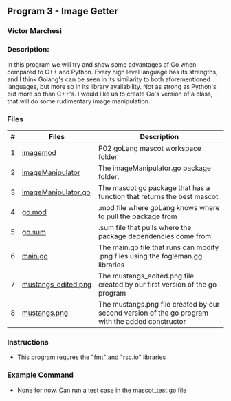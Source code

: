 ## Program 3 - Image Getter
### Victor Marchesi
### Description:

In this program we will try and show some advantages of Go when compared to C++ and Python. Every high level language has its strengths, and I think Golang's can be seen in its similarity to both aforementioned languages, but more so in its library availability. Not as strong as Python's but more so than C++'s. I would like us to create Go's version of a class, that will do some rudimentary image manipulation.


### Files

|    #    | Files    | Description                      |
| :---: | -------- | -------------------------------- |
|    1    | [imagemod](./imagemod/) | P02 goLang mascot workspace folder |
|    2    | [imageManipulator](./imageManipulator) | The imageManipulator.go package folder. |
|    3    | [imageManipulator.go](./imageManipulator/imageManipulator.go) | The mascot go package that has a function that returns the best mascot |
|    4    | [go.mod](./imagemod/go.mod) | .mod file where goLang knows where to pull the package from |
|    5    | [go.sum](./imagemod/go.sum) | .sum file that pulls where the package dependencies come from |
|    6    | [main.go](./imagemod/main.go) | The main.go file that runs can modify .png files using the fogleman.gg libraries |
|    7    | [mustangs_edited.png](./imagemod/mustangs_edited.png) | The mustangs_edited.png file created by our first version of the go program |
|    8    | [mustangs.png](./imagemod/mustangs.png) | The mustangs.png file created by our second version of the go program with the added constructor |




### Instructions

- This program requres the "fmt" and "rsc.io" libraries

### Example Command

- None for now. Can run a test case in the mascot_test.go file
